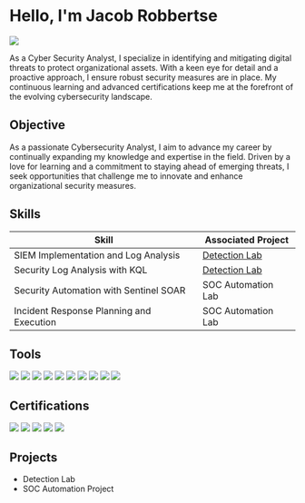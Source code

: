 # Hello, I'm Jacob Robbertse
<a href="https://www.linkedin.com/in/jacob-robbertse-49a392174/"><img src="https://img.shields.io/badge/-LinkedIn-0072b1?&style=for-the-badge&logo=linkedin&logoColor=white" /></a>

As a Cyber Security Analyst, I specialize in identifying and mitigating digital threats to protect organizational assets. With a keen eye for detail and a proactive approach, I ensure robust security measures are in place. My continuous learning and advanced certifications keep me at the forefront of the evolving cybersecurity landscape.

## Objective
As a passionate Cybersecurity Analyst, I aim to advance my career by continually expanding my knowledge and expertise in the field. Driven by a love for learning and a commitment to staying ahead of emerging threats, I seek opportunities that challenge me to innovate and enhance organizational security measures.

## Skills

| Skill                                         | Associated Project         |
|-----------------------------------------------|----------------------------|
| SIEM Implementation and Log Analysis          | <a href="https://google.com">Detection Lab</a>|
| Security Log Analysis with KQL | <a href="https://google.com">Detection Lab</a>|
| Security Automation with Sentinel SOAR         | SOC Automation Lab|
| Incident Response Planning and Execution      | SOC Automation Lab|


## Tools


<div>
<img src="https://img.shields.io/badge/-Microsoft_Sentinel-0078D4?&style=for-the-badge&logo=Microsoft&logoColor=white" />
<img src="https://img.shields.io/badge/-Splunk-000000?&style=for-the-badge&logo=Splunk&logoColor=white" />
<img src="https://img.shields.io/badge/-Wireshark-1679A7?&style=for-the-badge&logo=Wireshark&logoColor=white" />
<img src="https://img.shields.io/badge/-Microsoft_Defender_for_Endpoint-00A4EF?&style=for-the-badge&logo=Microsoft&logoColor=white" />
<img src="https://img.shields.io/badge/-Microsoft_Defender_XDR-00A4EF?&style=for-the-badge&logo=Microsoft&logoColor=white" />
<img src="https://img.shields.io/badge/-Microsoft_Intune-00A4EF?&style=for-the-badge&logo=Microsoft&logoColor=white" />
<img src="https://img.shields.io/badge/-Defender_for_Office_365-00A4EF?&style=for-the-badge&logo=Microsoft&logoColor=white" />
<img src="https://img.shields.io/badge/-Microsoft_Purview-00A4EF?&style=for-the-badge&logo=Microsoft&logoColor=white" />
<img src="https://img.shields.io/badge/-KnowBe4-FF5733?&style=for-the-badge&logo=KnowBe4&logoColor=white" />
<img src="https://img.shields.io/badge/-Azure_Cloud_Computing-0089D6?&style=for-the-badge&logo=Microsoft&logoColor=white" />
</div>

## Certifications

<div>
<img src="https://img.shields.io/badge/-Azure_Administrator_Associate-0089D6?&style=for-the-badge&logo=Microsoft&logoColor=white" />
<img src="https://img.shields.io/badge/-Windows_Server_Hybrid_Administrator_Associate-0078D4?&style=for-the-badge&logo=Microsoft&logoColor=white" />
<img src="https://img.shields.io/badge/-Azure_Solutions_Architect_Expert-0078D4?&style=for-the-badge&logo=Microsoft&logoColor=white" />
<img src="https://img.shields.io/badge/-Azure_Security_Engineer-0078D4?&style=for-the-badge&logo=Microsoft&logoColor=white" />
<img src="https://img.shields.io/badge/-Azure_Fundamentals-0078D4?&style=for-the-badge&logo=Microsoft&logoColor=white" />



</div>

## Projects
- Detection Lab
- SOC Automation Project
